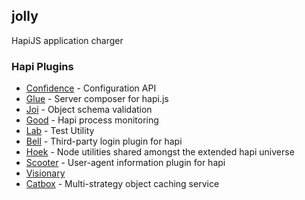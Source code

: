 ## jolly
HapiJS application charger

### Hapi Plugins 
- [Confidence](https://github.com/hapijs/confidence) - Configuration API
- [Glue](https://github.com/hapijs/glue) - Server composer for hapi.js
- [Joi](https://github.com/hapijs/joi) - Object schema validation
- [Good](https://github.com/hapijs/good) - Hapi process monitoring
- [Lab](https://github.com/hapijs/lab) - Test Utility
- [Bell](https://github.com/hapijs/bell) - Third-party login plugin for hapi
- [Hoek](https://github.com/hapijs/hoek) - Node utilities shared amongst the extended hapi universe
- [Scooter](https://github.com/hapijs/scooter) - User-agent information plugin for hapi
- [Visionary](https://github.com/hapijs/visionary)  
- [Catbox](https://github.com/hapijs/catbox) - Multi-strategy object caching service

